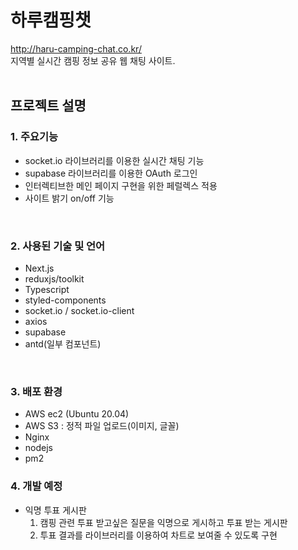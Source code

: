 # 하루캠핑챗
http://haru-camping-chat.co.kr/
<br/>
지역별 실시간 캠핑 정보 공유 웹 채팅 사이트.
<br/>
<br/>


## 프로젝트 설명
### 1. 주요기능

- socket.io 라이브러리를 이용한 실시간 채팅 기능
- supabase 라이브러리를 이용한 OAuth 로그인
- 인터렉티브한 메인 페이지 구현을 위한 페럴렉스 적용
- 사이트 밝기 on/off 기능

<br/>

### 2. 사용된 기술 및 언어
- Next.js
- reduxjs/toolkit
- Typescript
- styled-components
- socket.io / socket.io-client
- axios
- supabase
- antd(일부 컴포넌트)
<br/>

### 3. 배포 환경
- AWS ec2 (Ubuntu 20.04)
- AWS S3 : 정적 파일 업로드(이미지, 글꼴)
- Nginx 
- nodejs
- pm2

### 4. 개발 예정
- 익명 투표 게시판
  1. 캠핑 관련 투표 받고싶은 질문을 익명으로 게시하고 투표 받는 게시판
  2. 투표 결과를 라이브러리를 이용하여 차트로 보여줄 수 있도록 구현


